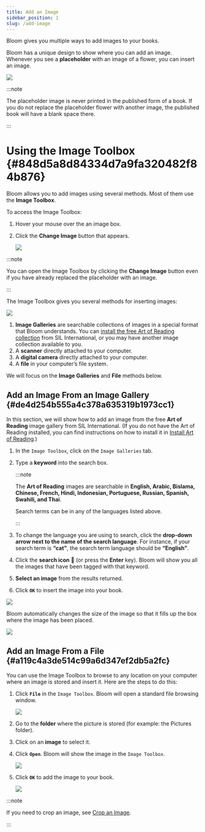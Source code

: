 ```yaml
---
title: Add an Image
sidebar_position: 1
slug: /add-image
---
```




Bloom gives you multiple ways to add images to your books.


Bloom has a unique design to show where you can add an image. Whenever you see a **placeholder** with an image of a flower, you can insert an image. 


![](./add-image.21d499b7-8808-487f-91cf-17f5d622946f.png)


:::note

The placeholder image is never printed in the published form of a book. If you do not replace the placeholder flower with another image, the published book will have a blank space there. 

:::




# Using the Image Toolbox {#848d5a8d84334d7a9fa320482f84b876}


Bloom allows you to add images using several methods. Most of them use the **Image Toolbox**.


To access the Image Toolbox:

1. Hover your mouse over the an image box.
2. Click the **Change Image** button that appears.

	![](./add-image.0ea44320-24e1-419d-90ce-3ec44565af50.png)


:::note

You can open the Image Toolbox by clicking the **Change Image** button even if you have already replaced the placeholder with an image. 

:::




The Image Toolbox gives you several methods for inserting images:


![](./add-image.829433e3-0a06-4724-9b2e-0efe544a795d.png)

1. **Image Galleries** are searchable collections of images in a special format that Bloom understands. You can [install the free Art of Reading collection](/install-art-of-reading) from SIL International, or you may have another image collection available to you.
2. A **scanner** directly attached to your computer.
3. A **digital camera** directly attached to your computer.
4. A **file** in your computer’s file system.

We will focus on the **Image Galleries** and **File** methods below.


## Add an Image From an Image Gallery {#de4d254b555a4c378a635319b1973cc1}


In this section, we will show how to add an image from the free **Art of Reading** image gallery from SIL International. (If you do not have the Art of Reading installed, you can find instructions on how to install it in [Install Art of Reading](/install-art-of-reading).)

1. In the `Image Toolbox`, click on the `Image Galleries` tab.
2. Type a **keyword** into the search box.

	:::note
	
	The **Art of Reading** images are searchable in **English, Arabic, Bislama, Chinese, French, Hindi, Indonesian, Portuguese, Russian, Spanish, Swahili, and Thai**.
	
	Search terms can be in any of the languages listed above.
	
	:::
	
	

3. To change the language you are using to search, click the **drop-down arrow next to the name of the search language**. For instance, if your search term is **“cat”**, the search term language should be **“English”**.
4. Click the **search icon** **🔎** (or press the **Enter** key). Bloom will show you all the images that have been tagged with that keyword.
5. **Select an image** from the results returned.
6. Click **`OK`** to insert the image into your book.

![](./add-image.9b444e56-1b21-4ac8-a663-6a3b481fa786.png)


<div class='notion-row'>
<div class='notion-column' style={{width: 'calc((100% - (min(32px, 4vw) * 1)) * 0.5)'}}>


Bloom automatically changes the size of the image so that it fills up the box where the image has been placed.



</div><div className='notion-spacer'></div>

<div class='notion-column' style={{width: 'calc((100% - (min(32px, 4vw) * 1)) * 0.5)'}}>


![](./add-image.1e41838c-9826-4c77-b47e-5ad624aa7ee8.png)


</div><div className='notion-spacer'></div>
</div>


## Add an Image From a File {#a119c4a3de514c99a6d347ef2db5a2fc}


You can use the Image Toolbox to browse to any location on your computer where an image is stored and insert it. Here are the steps to do this:

1. Click **`File`** in the `Image Toolbox`. Bloom will open a standard file browsing window.

	![](./add-image.fecd432b-bddb-42d5-8d68-a1204bad2614.png)

2. Go to the **folder** where the picture is stored (for example: the Pictures folder).
3. Click on an **image** to select it.
4. Click **`Open`**. Bloom will show the image in the `Image Toolbox`.

	![](./add-image.09e7868e-209d-4a19-807c-ac7154346b74.png)

5. Click **`OK`** to add the image to your book.

	![](./add-image.911db9b1-7a82-4b77-b6fc-9454e5395792.png)


:::note

If you need to crop an image, see [Crop an Image](/crop-image).

:::



